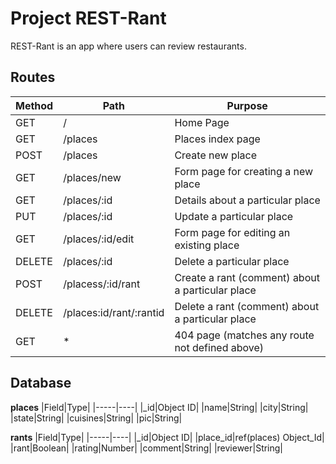 # Project REST-Rant

REST-Rant is an app where users can review restaurants.

## Routes
|Method |Path   |Purpose    |
|-------|-------|-----------|
|GET    |  /    | Home Page |
|GET    | /places| Places index page|
|POST   | /places| Create new place|
|GET    |/places/new| Form page for creating a new place|
|GET    |/places/:id| Details about a particular place|
|PUT    |/places/:id| Update a particular place|
|GET    |/places/:id/edit| Form page for editing an existing place|
|DELETE |/places/:id| Delete a particular place|
|POST   |/placess/:id/rant| Create a rant (comment) about a particular place|
|DELETE |/places:id/rant/:rantid| Delete a rant (comment) about a particular place|
|GET    | *     | 404 page (matches any route not defined above)|

## Database
**places**
|Field|Type|
|-----|----|
|_id|Object ID|
|name|String|
|city|String|
|state|String|
|cuisines|String|
|pic|String|

**rants**
|Field|Type|
|-----|----|
|_id|Object ID|
|place_id|ref(places) Object_Id|
|rant|Boolean|
|rating|Number|
|comment|String|
|reviewer|String|